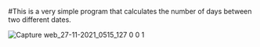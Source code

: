 
#This is a very simple program that calculates the number of days between
two different dates.

![Capture web_27-11-2021_0515_127 0 0 1](https://user-images.githubusercontent.com/78742812/143662097-bfacade7-1d60-4637-9dd6-e70b28a0eb1b.jpeg)
